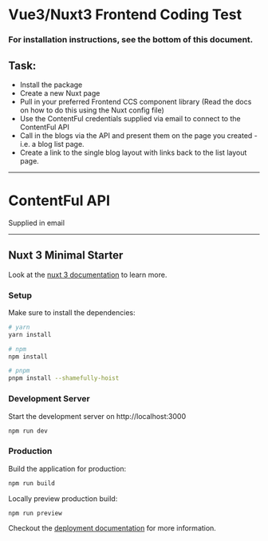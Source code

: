 

# Vue3/Nuxt3 Frontend Coding Test

### For installation instructions, see the bottom of this document.


## Task:

- Install the package
- Create a new Nuxt page
- Pull in your preferred Frontend CCS component library (Read the docs on how to do this using the Nuxt config file)
- Use the ContentFul credentials supplied via email to connect to the ContentFul API
- Call in the blogs via the API and present them on the page you created - i.e. a blog list page.
- Create a link to the single blog layout with links back to the list layout page.



---

# ContentFul API

Supplied in email


---

## Nuxt 3 Minimal Starter

Look at the [nuxt 3 documentation](https://v3.nuxtjs.org) to learn more.

### Setup

Make sure to install the dependencies:

```bash
# yarn
yarn install

# npm
npm install

# pnpm
pnpm install --shamefully-hoist
```

### Development Server

Start the development server on http://localhost:3000

```bash
npm run dev
```

### Production

Build the application for production:

```bash
npm run build
```

Locally preview production build:

```bash
npm run preview
```

Checkout the [deployment documentation](https://v3.nuxtjs.org/docs/deployment) for more information.
